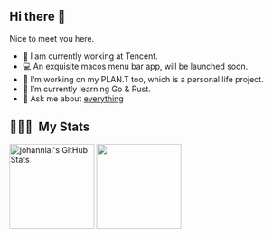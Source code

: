 ## Hi there 👋

Nice to meet you here.

- 🐧 I am currently working at Tencent.
- 💻 An exquisite macos menu bar app, will be launched soon.
- 🚀 I‘m working on my PLAN.T too, which is a personal life project.
- 🌱 I’m currently learning Go & Rust.
- 💬 Ask me about [everything](https://github.com/JohannLai/JohannLai/issues)


## 👨🏻‍💻 &nbsp;My Stats

<div>
  <img height="150em" src="https://github-readme-stats.vercel.app/api?username=johannlai&show_icons=true&layout=compact&hide=stars&count_private=true" alt="johannlai's GitHub Stats"/>
  <img height="150em" src="https://github-readme-stats.vercel.app/api/top-langs/?username=johannlai&layout=compact&count_private=true&hide=html" />
</div>
